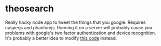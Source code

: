 # theosearch

Really hacky node app to tweet the things that you google.  Requires casperjs and phantomjs.  Running it on a server will probably cause you problems with google's two factor authentication and device recognition.  It's probably a better idea to modify [this code](https://github.com/atbentley/google-web-history) instead.
